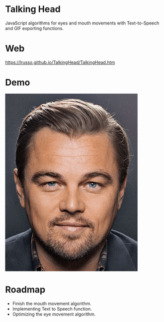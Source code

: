 # Talking Head

JavaScript algorithms for eyes and mouth movements with Text-to-Speech and GIF exporting functions.

# Web

https://lrusso.github.io/TalkingHead/TalkingHead.htm

# Demo

![alt screenshot](https://raw.githubusercontent.com/lrusso/TalkingHead/master/TalkingHead.gif)

# Roadmap

- Finish the mouth movement algorithm.
- Implementing Text to Speech function.
- Optimizing the eye movement algorithm.
